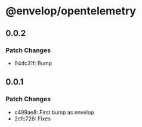 # @envelop/opentelemetry

## 0.0.2

### Patch Changes

- 94dc31f: Bump

## 0.0.1

### Patch Changes

- c499ae8: First bump as envelop
- 2cfc726: Fixes
